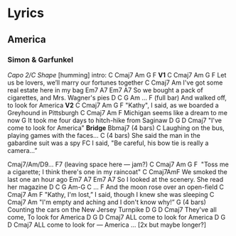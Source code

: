 # Lyrics
## America
### Simon & Garfunkel
*Capo 2/C Shape*
[humming] intro:
C Cmaj7 Am G F
**V1**
C Cmaj7 Am G F 
Let us be lovers, we’ll marry our fortunes together 
C Cmaj7 Am
I've got some real estate here in my bag
Em7 A7 Em7 A7
So we bought a pack of cigarettes, and Mrs. Wagner's pies 
D C G Am ... F (full bar)
And walked off, to look for America
**V2**
C Cmaj7 Am G F 
"Kathy", I said, as we boarded a Greyhound in Pittsburgh
C Cmaj7 Am F 
Michigan seems like a dream to me now
G
It took me four days to hitch-hike from Saginaw 
D G D Cmaj7
"I've come to look for America"
**Bridge**
Bbmaj7 (4 bars) C 
Laughing on the bus, playing games with the faces...
C (4 bars)
She said the man in the gabardine suit was a spy 
FC
I said, "Be careful, his bow tie is really a camera...”

Cmaj7/Am/D9... F7 
(leaving space here — jam?)
C Cmaj7 Am G F 
"Toss me a cigarette; I think there's one in my raincoat" 
C Cmaj7AmF
We smoked the last one an hour ago
Em7 A7 Em7 A7 
So I looked at the scenery. She read her magazine
D C G Am-G C ... F
And the moon rose over an open-field
C Cmaj7 Am F 
"Kathy, I'm lost,” I said, though I knew she was sleeping 
C Cmaj7 Am
"I'm empty and aching and I don't know why!”
G (4 bars)
Counting the cars on the New Jersey Turnpike
D G D Cmaj7
They've all come, To look for America
D G D Cmaj7
ALL come to look for America
D G D Cmaj7
ALL come to look for — America ...
[2x but maybe longer?]
